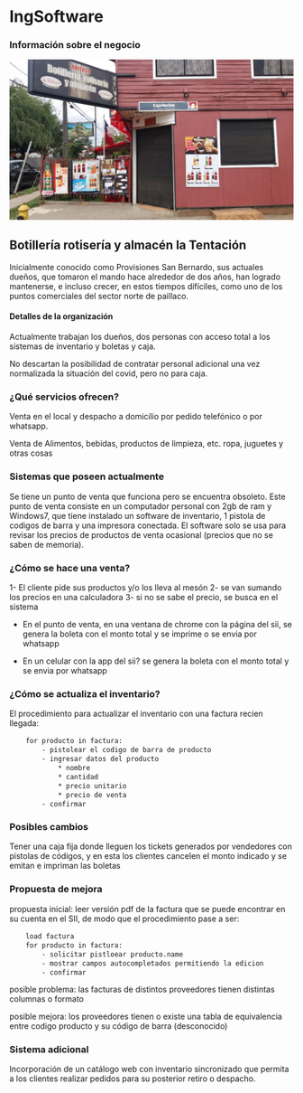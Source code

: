# IngSoftware

### Información sobre el negocio
![](https://raw.githubusercontent.com/fernando479/IngSoftware/main/jose.jpeg)


## Botillería rotisería y almacén la Tentación

Inicialmente conocido como Provisiones San Bernardo, sus actuales dueños, que tomaron el mando hace alrededor de dos años, han logrado mantenerse, e incluso crecer, en estos tiempos difíciles, como uno de los puntos comerciales del sector norte de paillaco. 

#### Detalles de la organización

Actualmente trabajan los dueños, dos personas con acceso total a los sistemas de inventario y boletas y caja.

No descartan la posibilidad de contratar personal adicional una vez normalizada la situación del covid, pero no para caja.

### ¿Qué servicios ofrecen?

Venta en el local y despacho a domicilio por pedido telefónico o por whatsapp.

Venta de Alimentos, bebidas, productos de limpieza, etc. ropa, juguetes y otras cosas

### Sistemas que poseen actualmente

Se tiene un punto de venta que funciona pero se encuentra obsoleto. Este punto de venta consiste en un computador personal con 2gb de ram y Windows7, que tiene instalado un software de inventario, 1 pistola de codigos de barra y una impresora conectada. El software solo se usa para revisar los precios de productos de venta ocasional (precios que no se saben de memoria).

### ¿Cómo se hace una venta?

1- El cliente pide sus productos y/o los lleva al mesón
2- se van sumando los precios en una calculadora
3-	si no se sabe el precio, se busca en el sistema

- En el punto de venta, en una ventana de chrome con la página del sii, se genera la boleta con el monto total y se imprime o se envia por whatsapp

- En un celular con la app del sii? se genera la boleta con el monto total y se envia por whatsapp

### ¿Cómo se actualiza el inventario?

El procedimiento para actualizar el inventario con una factura recien llegada:
```
	for producto in factura:
		- pistolear el codigo de barra de producto
		- ingresar datos del producto
			* nombre
			* cantidad
			* precio unitario
			* precio de venta
		- confirmar
```

### Posibles cambios

Tener una caja fija donde lleguen los tickets generados por vendedores con pistolas de códigos, y en esta los clientes cancelen el monto indicado y se emitan e impriman las boletas


### Propuesta de mejora

propuesta inicial: leer versión pdf de la factura que se puede encontrar en su cuenta en el SII, de modo que el procedimiento pase a ser:

```
	load factura
	for producto in factura:
		- solicitar pistloear producto.name
		- mostrar campos autocompletados permitiendo la edicion
		- confirmar
```

posible problema: las facturas de distintos proveedores tienen distintas columnas o formato

posible mejora: los proveedores tienen o existe una tabla de equivalencia entre codigo producto y su código de barra (desconocido)

### Sistema adicional

Incorporación de un catálogo web con inventario sincronizado que permita a los clientes realizar pedidos para su posterior retiro o despacho.




